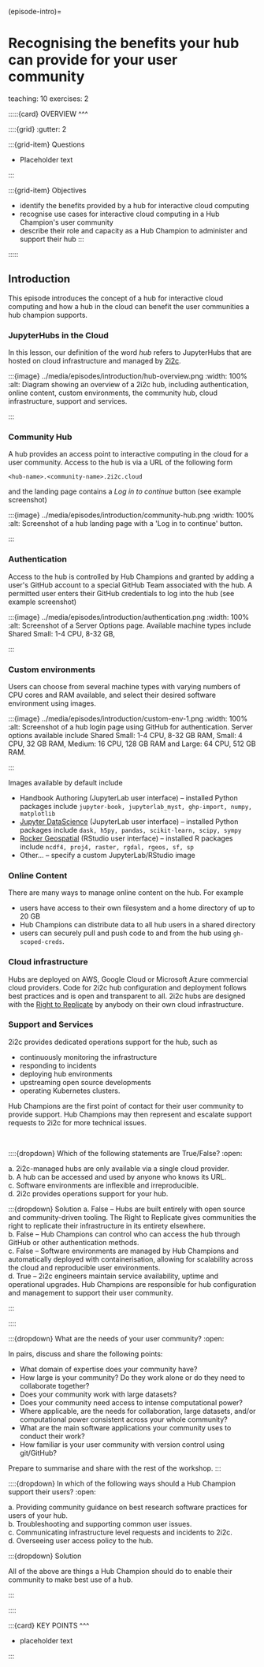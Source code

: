 (episode-intro)=
# Recognising the benefits your hub can provide for your user community 

teaching: 10
exercises: 2

:::::{card} 
OVERVIEW
^^^

::::{grid}
:gutter: 2

:::{grid-item}
Questions

- Placeholder text

:::

:::{grid-item}
Objectives

- identify the benefits provided by a hub for interactive cloud computing
- recognise use cases for interactive cloud computing in a Hub Champion's user community
- describe their role and capacity as a Hub Champion to administer and support their hub
:::

:::::

## Introduction

This episode introduces the concept of a hub for interactive cloud computing and how a hub in the cloud can benefit the user communities a hub champion supports. 

### JupyterHubs in the Cloud

In this lesson, our definition of the word *hub* refers to JupyterHubs that are hosted on cloud infrastructure and managed by [2i2c](https://2i2c.org/).

:::{image} ../media/episodes/introduction/hub-overview.png
:width: 100%
:alt: Diagram showing an overview of a 2i2c hub, including authentication, online content, custom environments, the community hub, cloud infrastructure, support and services.

:::

### Community Hub

A hub provides an access point to interactive computing in the cloud for a user community. Access to the hub is via a URL of the following form

```shell
<hub-name>.<community-name>.2i2c.cloud
```

and the landing page contains a *Log in to continue* button (see example screenshot)

:::{image} ../media/episodes/introduction/community-hub.png
:width: 100%
:alt: Screenshot of a hub landing page with a 'Log in to continue' button.

:::

### Authentication

Access to the hub is controlled by Hub Champions and granted by adding a user's GitHub account to a special GitHub Team associated with the hub. A permitted user enters their GitHub credentials to log into the hub (see example screenshot)

:::{image} ../media/episodes/introduction/authentication.png
:width: 100%
:alt: Screenshot of a Server Options page. Available machine types include Shared Small: 1-4 CPU, 8-32 GB, 

:::

### Custom environments

Users can choose from several machine types with varying numbers of CPU cores and RAM available, and select their desired software environment using images.

:::{image} ../media/episodes/introduction/custom-env-1.png
:width: 100%
:alt: Screenshot of a hub login page using GitHub for authentication. Server options available include Shared Small: 1-4 CPU, 8-32 GB RAM, Small: 4 CPU, 32 GB RAM, Medium: 16 CPU, 128 GB RAM and Large: 64 CPU, 512 GB RAM.

:::

Images available by default include

- Handbook Authoring (JupyterLab user interface) – installed Python packages include `jupyter-book, jupyterlab_myst, ghp-import, numpy, matplotlib`
- [Jupyter DataScience](https://jupyter-docker-stacks.readthedocs.io/en/latest/using/selecting.html#jupyter-datascience-notebook) (JupyterLab user interface) – installed Python packages include `dask, h5py, pandas, scikit-learn, scipy, sympy`
- [Rocker Geospatial](https://rocker-project.org/images/versioned/rstudio.html) (RStudio user interface) – installed R packages include `ncdf4, proj4, raster, rgdal, rgeos, sf, sp`
- Other... – specify a custom JupyterLab/RStudio image

### Online Content

There are many ways to manage online content on the hub. For example 

- users have access to their own filesystem and a home directory of up to 20 GB
- Hub Champions can distribute data to all hub users in a shared directory
- users can securely pull and push code to and from the hub using `gh-scoped-creds`.

### Cloud infrastructure

Hubs are deployed on AWS, Google Cloud or Microsoft Azure commercial cloud providers. Code for 2i2c hub configuration and deployment follows best practices and is open and transparent to all. 2i2c hubs are designed with the [Right to Replicate](https://2i2c.org/right-to-replicate/) by anybody on their own cloud infrastructure.

### Support and Services

2i2c provides dedicated operations support for the hub, such as

- continuously monitoring the infrastructure
- responding to incidents
- deploying hub environments
- upstreaming open source developments
- operating Kubernetes clusters.

Hub Champions are the first point of contact for their user community to provide support. Hub Champions may then represent and escalate support requests to 2i2c for more technical issues. 

<br>

::::{dropdown} Which of the following statements are True/False?
:open:

a. 2i2c-managed hubs are only available via a single cloud provider.  
b. A hub can be accessed and used by anyone who knows its URL.  
c. Software environments are inflexible and irreproducible.  
d. 2i2c provides operations support for your hub.

:::{dropdown} Solution
a. False – Hubs are built entirely with open source and community-driven tooling. The Right to Replicate gives communities the right to replicate their infrastructure in its entirety elsewhere.  
b. False – Hub Champions can control who can access the hub through GitHub or other authentication methods.  
c. False – Software environments are managed by Hub Champions and automatically deployed with containerisation, allowing for scalability across the cloud and reproducible user environments.  
d. True – 2i2c engineers maintain service availability, uptime and operational upgrades. Hub Champions are responsible for hub configuration and management to support their user community.

:::

::::

:::{dropdown} What are the needs of your user community?
:open:

In pairs, discuss and share the following points:
- What domain of expertise does your community have?
- How large is your community? Do they work alone or do they need to collaborate together?
- Does your community work with large datasets?
- Does your community need access to intense computational power?
- Where applicable, are the needs for collaboration, large datasets, and/or computational power consistent across your whole community?
- What are the main software applications your community uses to conduct their work? 
- How familiar is your user community with version control using git/GitHub?

Prepare to summarise and share with the rest of the workshop.
:::

::::{dropdown} In which of the following ways should a Hub Champion support their users?
:open:

a. Providing community guidance on best research software practices for users of your hub.  
b. Troubleshooting and supporting common user issues.  
c. Communicating infrastructure level requests and incidents to 2i2c.  
d. Overseeing user access policy to the hub.

:::{dropdown} Solution

All of the above are things a Hub Champion should do to enable their community to make best use of a hub.

:::

::::

:::{card}
KEY POINTS
^^^

- placeholder text

:::
